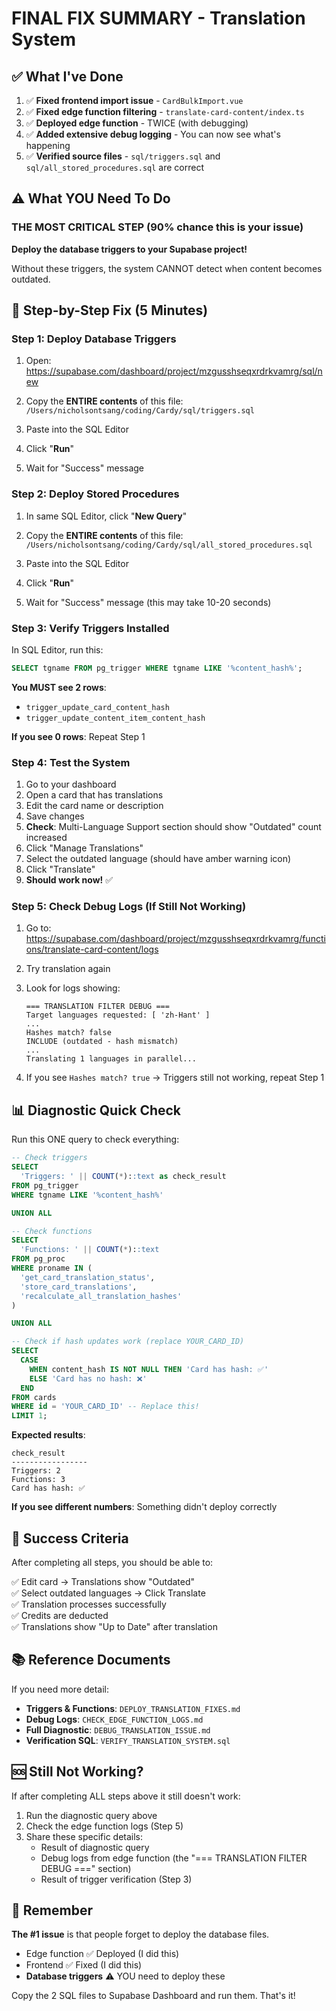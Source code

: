 # FINAL FIX SUMMARY - Translation System

## ✅ What I've Done

1. ✅ **Fixed frontend import issue** - `CardBulkImport.vue`
2. ✅ **Fixed edge function filtering** - `translate-card-content/index.ts`
3. ✅ **Deployed edge function** - TWICE (with debugging)
4. ✅ **Added extensive debug logging** - You can now see what's happening
5. ✅ **Verified source files** - `sql/triggers.sql` and `sql/all_stored_procedures.sql` are correct

## ⚠️ What YOU Need To Do

### **THE MOST CRITICAL STEP** (90% chance this is your issue)

**Deploy the database triggers to your Supabase project!**

Without these triggers, the system CANNOT detect when content becomes outdated.

## 🚀 Step-by-Step Fix (5 Minutes)

### Step 1: Deploy Database Triggers

1. Open: https://supabase.com/dashboard/project/mzgusshseqxrdrkvamrg/sql/new

2. Copy the **ENTIRE contents** of this file:
   `/Users/nicholsontsang/coding/Cardy/sql/triggers.sql`

3. Paste into the SQL Editor

4. Click "**Run**"

5. Wait for "Success" message

### Step 2: Deploy Stored Procedures

1. In same SQL Editor, click "**New Query**"

2. Copy the **ENTIRE contents** of this file:
   `/Users/nicholsontsang/coding/Cardy/sql/all_stored_procedures.sql`

3. Paste into the SQL Editor

4. Click "**Run**"

5. Wait for "Success" message (this may take 10-20 seconds)

### Step 3: Verify Triggers Installed

In SQL Editor, run this:

```sql
SELECT tgname FROM pg_trigger WHERE tgname LIKE '%content_hash%';
```

**You MUST see 2 rows**:
- `trigger_update_card_content_hash`
- `trigger_update_content_item_content_hash`

**If you see 0 rows**: Repeat Step 1

### Step 4: Test the System

1. Go to your dashboard
2. Open a card that has translations
3. Edit the card name or description
4. Save changes
5. **Check**: Multi-Language Support section should show "Outdated" count increased
6. Click "Manage Translations"
7. Select the outdated language (should have amber warning icon)
8. Click "Translate"
9. **Should work now!** ✅

### Step 5: Check Debug Logs (If Still Not Working)

1. Go to: https://supabase.com/dashboard/project/mzgusshseqxrdrkvamrg/functions/translate-card-content/logs

2. Try translation again

3. Look for logs showing:
   ```
   === TRANSLATION FILTER DEBUG ===
   Target languages requested: [ 'zh-Hant' ]
   ...
   Hashes match? false
   INCLUDE (outdated - hash mismatch)
   ...
   Translating 1 languages in parallel...
   ```

4. If you see `Hashes match? true` → Triggers still not working, repeat Step 1

## 📊 Diagnostic Quick Check

Run this ONE query to check everything:

```sql
-- Check triggers
SELECT 
  'Triggers: ' || COUNT(*)::text as check_result
FROM pg_trigger 
WHERE tgname LIKE '%content_hash%'

UNION ALL

-- Check functions
SELECT 
  'Functions: ' || COUNT(*)::text
FROM pg_proc
WHERE proname IN (
  'get_card_translation_status',
  'store_card_translations',
  'recalculate_all_translation_hashes'
)

UNION ALL

-- Check if hash updates work (replace YOUR_CARD_ID)
SELECT 
  CASE 
    WHEN content_hash IS NOT NULL THEN 'Card has hash: ✅'
    ELSE 'Card has no hash: ❌'
  END
FROM cards 
WHERE id = 'YOUR_CARD_ID' -- Replace this!
LIMIT 1;
```

**Expected results**:
```
check_result
-----------------
Triggers: 2
Functions: 3
Card has hash: ✅
```

**If you see different numbers**: Something didn't deploy correctly

## 🎯 Success Criteria

After completing all steps, you should be able to:

✅ Edit card → Translations show "Outdated"  
✅ Select outdated languages → Click Translate  
✅ Translation processes successfully  
✅ Credits are deducted  
✅ Translations show "Up to Date" after translation

## 📚 Reference Documents

If you need more detail:
- **Triggers & Functions**: `DEPLOY_TRANSLATION_FIXES.md`
- **Debug Logs**: `CHECK_EDGE_FUNCTION_LOGS.md`
- **Full Diagnostic**: `DEBUG_TRANSLATION_ISSUE.md`
- **Verification SQL**: `VERIFY_TRANSLATION_SYSTEM.sql`

## 🆘 Still Not Working?

If after completing ALL steps above it still doesn't work:

1. Run the diagnostic query above
2. Check the edge function logs (Step 5)
3. Share these specific details:
   - Result of diagnostic query
   - Debug logs from edge function (the "=== TRANSLATION FILTER DEBUG ===" section)
   - Result of trigger verification (Step 3)

## 🎁 Remember

**The #1 issue** is that people forget to deploy the database files.

- Edge function ✅ Deployed (I did this)
- Frontend ✅ Fixed (I did this)
- **Database triggers** ⚠️ YOU need to deploy these

Copy the 2 SQL files to Supabase Dashboard and run them. That's it!


